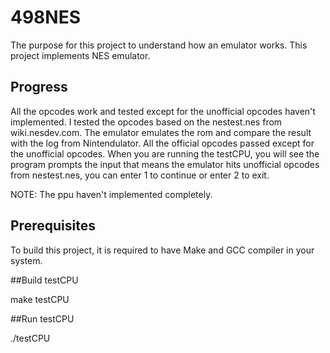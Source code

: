 # 498NES 
<p>
  The purpose for this project to understand how an emulator works. This project
  implements NES emulator.
</p>

## Progress 
<p>
  All the opcodes work and tested except for the unofficial opcodes haven't
  implemented.
  I tested the opcodes based on the nestest.nes from wiki.nesdev.com. The
  emulator emulates the rom and compare the result with the log from Nintendulator.
  All the official opcodes passed except for the unofficial opcodes. 
  When you are running the testCPU, you will see the program prompts the input
  that means the emulator hits unofficial opcodes from nestest.nes, you can
  enter 1 to continue or enter 2 to exit. 

  NOTE: The ppu haven't implemented completely.
</p>

## Prerequisites 
<p>
To build this project, it is required to have Make and GCC compiler in your
system.
</p>
##Build testCPU 
  <p>make testCPU </p>
##Run testCPU 
  <p>./testCPU </p>

